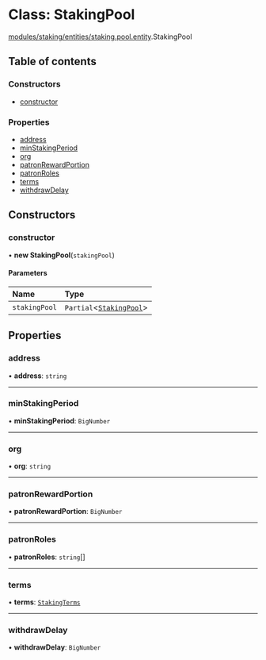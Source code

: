 # Class: StakingPool

[modules/staking/entities/staking.pool.entity](../modules/modules_staking_entities_staking_pool_entity.md).StakingPool

## Table of contents

### Constructors

- [constructor](modules_staking_entities_staking_pool_entity.StakingPool.md#constructor)

### Properties

- [address](modules_staking_entities_staking_pool_entity.StakingPool.md#address)
- [minStakingPeriod](modules_staking_entities_staking_pool_entity.StakingPool.md#minstakingperiod)
- [org](modules_staking_entities_staking_pool_entity.StakingPool.md#org)
- [patronRewardPortion](modules_staking_entities_staking_pool_entity.StakingPool.md#patronrewardportion)
- [patronRoles](modules_staking_entities_staking_pool_entity.StakingPool.md#patronroles)
- [terms](modules_staking_entities_staking_pool_entity.StakingPool.md#terms)
- [withdrawDelay](modules_staking_entities_staking_pool_entity.StakingPool.md#withdrawdelay)

## Constructors

### constructor

• **new StakingPool**(`stakingPool`)

#### Parameters

| Name | Type |
| :------ | :------ |
| `stakingPool` | `Partial`<[`StakingPool`](modules_staking_entities_staking_pool_entity.StakingPool.md)\> |

## Properties

### address

• **address**: `string`

___

### minStakingPeriod

• **minStakingPeriod**: `BigNumber`

___

### org

• **org**: `string`

___

### patronRewardPortion

• **patronRewardPortion**: `BigNumber`

___

### patronRoles

• **patronRoles**: `string`[]

___

### terms

• **terms**: [`StakingTerms`](modules_staking_entities_staking_terms_entity.StakingTerms.md)

___

### withdrawDelay

• **withdrawDelay**: `BigNumber`
